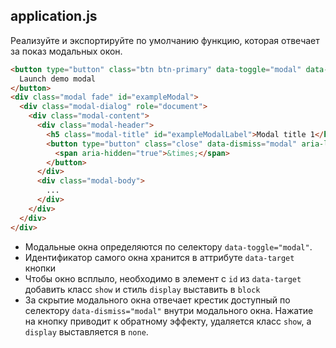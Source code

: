 ## application.js

Реализуйте и экспортируйте по умолчанию функцию, которая отвечает за показ модальных окон.

```html
<button type="button" class="btn btn-primary" data-toggle="modal" data-target="#exampleModal">
  Launch demo modal
</button>
<div class="modal fade" id="exampleModal">
  <div class="modal-dialog" role="document">
    <div class="modal-content">
      <div class="modal-header">
        <h5 class="modal-title" id="exampleModalLabel">Modal title 1</h5>
        <button type="button" class="close" data-dismiss="modal" aria-label="Close">
          <span aria-hidden="true">&times;</span>
        </button>
      </div>
      <div class="modal-body">
        ...
      </div>
    </div>
  </div>
</div>
```

* Модальные окна определяются по селектору `data-toggle="modal"`.
* Идентификатор самого окна хранится в аттрибуте `data-target` кнопки
* Чтобы окно всплыло, необходимо в элемент с `id` из `data-target` добавить класс `show` и стиль `display` выставить в `block`
* За скрытие модального окна отвечает крестик доступный по селектору `data-dismiss="modal"` внутри модального окна. Нажатие на кнопку приводит к обратному эффекту, удаляется класс `show`, а `display` выставляется в `none`.
